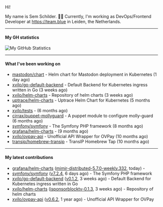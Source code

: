 Hi!

My name is Sem Schilder. 👋🏻 Currently, I'm working as DevOps/Frontend Developer at https://team.blue in Leiden, the Netherlands.

---

#### My GH statistics

![My GitHub Statistics](https://github-readme-stats.vercel.app/api?username=xvilo&show_icons=true&count_private=true&hide_title=true)

---

#### What I've been working on

- [mastodon/chart](https://github.com/mastodon/chart) - Helm chart for Mastodon deployment in Kubernetes (1 day ago)
- [xvilo/go-default-backend](https://github.com/xvilo/go-default-backend) - Default Backend for Kubernetes ingress written in Go (3 weeks ago)
- [xvilo/helm-charts](https://github.com/xvilo/helm-charts) - Repository of helm charts (3 weeks ago)
- [uptrace/helm-charts](https://github.com/uptrace/helm-charts) - Uptrace Helm Chart for Kubernetes (5 months ago)
- [xvilo/tests](https://github.com/xvilo/tests) -  (6 months ago)
- [cirrax/puppet-mollyguard](https://github.com/cirrax/puppet-mollyguard) - A puppet module to configure molly-guard (6 months ago)
- [symfony/symfony](https://github.com/symfony/symfony) - The Symfony PHP framework (8 months ago)
- [grafana/helm-charts](https://github.com/grafana/helm-charts) -  (9 months ago)
- [xvilo/ovpay-api](https://github.com/xvilo/ovpay-api) - Unofficial API Wrapper for OVPay (10 months ago)
- [transip/homebrew-transip](https://github.com/transip/homebrew-transip) - TransIP Homebrew Tap (10 months ago)

---

#### My latest contributions

- [grafana/helm-charts](https://github.com/grafana/helm-charts) ([mimir-distributed-5.7.0-weekly.332](https://github.com/grafana/helm-charts/releases/tag/mimir-distributed-5.7.0-weekly.332), today) - 
- [symfony/symfony](https://github.com/symfony/symfony) ([v7.2.4](https://github.com/symfony/symfony/releases/tag/v7.2.4), 6 days ago) - The Symfony PHP framework
- [xvilo/go-default-backend](https://github.com/xvilo/go-default-backend) ([v0.1.2](https://github.com/xvilo/go-default-backend/releases/tag/v0.1.2), 3 weeks ago) - Default Backend for Kubernetes ingress written in Go
- [xvilo/helm-charts](https://github.com/xvilo/helm-charts) ([isponsorblocktv-0.1.3](https://github.com/xvilo/helm-charts/releases/tag/isponsorblocktv-0.1.3), 3 weeks ago) - Repository of helm charts
- [xvilo/ovpay-api](https://github.com/xvilo/ovpay-api) ([v0.6.2](https://github.com/xvilo/ovpay-api/releases/tag/v0.6.2), 1 year ago) - Unofficial API Wrapper for OVPay
